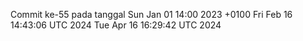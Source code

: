 Commit ke-55 pada tanggal Sun Jan 01 14:00 2023 +0100
Fri Feb 16 14:43:06 UTC 2024
Tue Apr 16 16:29:42 UTC 2024
